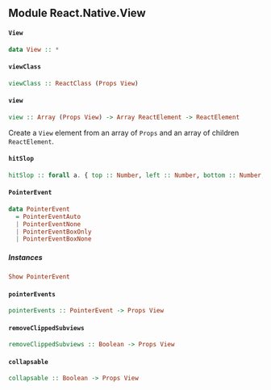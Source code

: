 ## Module React.Native.View

#### `View`

``` purescript
data View :: *
```

#### `viewClass`

``` purescript
viewClass :: ReactClass (Props View)
```

#### `view`

``` purescript
view :: Array (Props View) -> Array ReactElement -> ReactElement
```

Create a `View` element from an array of `Props` and an array
of children `ReactElement`.

#### `hitSlop`

``` purescript
hitSlop :: forall a. { top :: Number, left :: Number, bottom :: Number, right :: Number | a } -> Props View
```

#### `PointerEvent`

``` purescript
data PointerEvent
  = PointerEventAuto
  | PointerEventNone
  | PointerEventBoxOnly
  | PointerEventBoxNone
```

##### Instances
``` purescript
Show PointerEvent
```

#### `pointerEvents`

``` purescript
pointerEvents :: PointerEvent -> Props View
```

#### `removeClippedSubviews`

``` purescript
removeClippedSubviews :: Boolean -> Props View
```

#### `collapsable`

``` purescript
collapsable :: Boolean -> Props View
```


